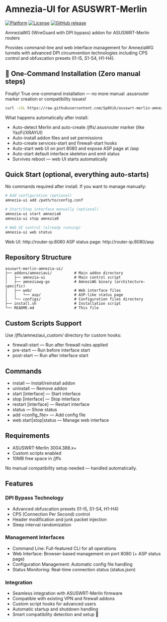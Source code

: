 # Amnezia-UI for ASUSWRT-Merlin
[![Platform](https://img.shields.io/badge/platform-ASUSWRT--Merlin-blue.svg)](https://www.asuswrt-merlin.net/)
[![License](https://img.shields.io/badge/license-MIT-green.svg)](LICENSE)
[![GitHub release](https://img.shields.io/github/release/Sp0Xik/asuswrt-merlin-amnezia-ui.svg)](https://github.com/Sp0Xik/asuswrt-merlin-amnezia-ui/releases)

AmneziaWG (WireGuard with DPI bypass) addon for ASUSWRT-Merlin routers

Provides command-line and web interface management for AmneziaWG tunnels with advanced DPI circumvention technologies including CPS control and obfuscation presets (I1-I5, S1-S4, H1-H4).

## 🚀 One-Command Installation (Zero manual steps)
Finally! True one-command installation — no more manual .asusrouter marker creation or compatibility issues!

```bash
curl -sSL https://raw.githubusercontent.com/Sp0Xik/asuswrt-merlin-amnezia-ui/main/install.sh | sh
```

What happens automatically after install:
- Auto-detect Merlin and auto-create /jffs/.asusrouter marker (like YazFi/XRAYUI)
- Auto-install addon files and set permissions
- Auto-create services-start and firewall-start hooks
- Auto-start web UI on port 8080 and expose ASP page at /asp
- Auto-start default interface skeleton and emit status
- Survives reboot — web UI starts automatically

## Quick Start (optional, everything auto-starts)
No commands required after install. If you want to manage manually:

```sh
# Add configuration (optional)
amnezia-ui add /path/to/config.conf

# Start/Stop interface manually (optional)
amnezia-ui start amnezia0
amnezia-ui stop amnezia0

# Web UI control (already running)
amnezia-ui web status
```

Web UI: http://router-ip:8080
ASP status page: http://router-ip:8080/asp

## Repository Structure
```
asuswrt-merlin-amnezia-ui/
├── addons/amneziaui/          # Main addon directory
│   ├── amnezia-ui             # Main control script
│   ├── amneziawg-go           # AmneziWG binary (architecture-specific)
│   ├── web/                   # Web interface files
│   │   └── asp/               # ASP-like status page
│   └── configs/               # Configuration files directory
├── install.sh                 # Installation script
└── README.md                  # This file
```

## Custom Scripts Support
Use /jffs/amneziaui_custom/ directory for custom hooks:
- firewall-start — Run after firewall rules applied
- pre-start — Run before interface start
- post-start — Run after interface start

## Commands
- install — Install/reinstall addon
- uninstall — Remove addon
- start [interface] — Start interface
- stop [interface] — Stop interface
- restart [interface] — Restart interface
- status — Show status
- add <config_file> — Add config file
- web start|stop|status — Manage web interface

## Requirements
- ASUSWRT-Merlin 3004.388.x+
- Custom scripts enabled
- 10MB free space in /jffs

No manual compatibility setup needed — handled automatically.

## Features
### DPI Bypass Technology
- Advanced obfuscation presets (I1-I5, S1-S4, H1-H4)
- CPS (Connection Per Second) control
- Header modification and junk packet injection
- Sleep interval randomization

### Management Interfaces
- Command Line: Full-featured CLI for all operations
- Web Interface: Browser-based management on port 8080 (+ ASP status page)
- Configuration Management: Automatic config file handling
- Status Monitoring: Real-time connection status (status.json)

### Integration
- Seamless integration with ASUSWRT-Merlin firmware
- Compatible with existing VPN and firewall addons
- Custom script hooks for advanced users
- Automatic startup and shutdown handling
- Smart compatibility detection and setup 🚀
